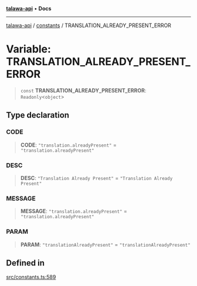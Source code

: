 [**talawa-api**](../../README.md) • **Docs**

***

[talawa-api](../../modules.md) / [constants](../README.md) / TRANSLATION\_ALREADY\_PRESENT\_ERROR

# Variable: TRANSLATION\_ALREADY\_PRESENT\_ERROR

> `const` **TRANSLATION\_ALREADY\_PRESENT\_ERROR**: `Readonly`\<`object`\>

## Type declaration

### CODE

> **CODE**: `"translation.alreadyPresent"` = `"translation.alreadyPresent"`

### DESC

> **DESC**: `"Translation Already Present"` = `"Translation Already Present"`

### MESSAGE

> **MESSAGE**: `"translation.alreadyPresent"` = `"translation.alreadyPresent"`

### PARAM

> **PARAM**: `"translationAlreadyPresent"` = `"translationAlreadyPresent"`

## Defined in

[src/constants.ts:589](https://github.com/PalisadoesFoundation/talawa-api/blob/fe65d855b3d1e3e4af621340e7e8bfa0325634c1/src/constants.ts#L589)
